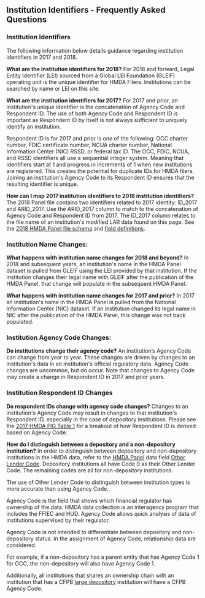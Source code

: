 ## Institution Identifiers - Frequently Asked Questions

### Institution Identifiers
The following information below details guidance regarding institution identifiers in 2017 and 2018. 

**What are the institution identifiers for 2018?** 
For 2018 and forward, Legal Entity Identifier (LEI) sourced from a Global LEI Foundation (GLEIF) operating unit is the unique identifier for HMDA Filers. Institutions can be searched by name or LEI on this site.

**What are the institution identifiers for 2017?** 
For 2017 and prior, an institution's unique identifier is the concatenation of Agency Code and Respondent ID. The use of both Agency Code and Respondent ID is important as Respondent ID by itself is not always sufficient to uniquely identify an institution.

Respondent ID is for 2017 and prior is one of the following: OCC charter number, FDIC certificate number, NCUA charter number, National Information Center (NIC) RSSD, or federal tax ID. The OCC, FDIC, NCUA, and RSSD identifiers all use a sequential integer system. Meaning that identifiers start at 1 and progress in increments of 1 when new institutions are registered. This creates the potential for duplicate IDs for HMDA filers. Joining an institution's Agency Code to its Respondent ID ensures that the resulting identifier is unique.

**How can I map 2017 institution identifiers to 2018 institution identifiers?**
The 2018 Panel file contains two identifiers related to 2017 identity: ID\_2017 and ARID\_2017. Use the ARID\_2017 column to match to the concatenation of Agency Code and Respondent ID from 2017. The ID\_2017 column relates to the file name of an institution's modified LAR data found on this page.
See the [2018 HMDA Panel file schema](https://ffiec.cfpb.gov/documentation/2018/public-panel-schema/) and [field definitions](https://ffiec.cfpb.gov/documentation/2018/panel-data-fields/).

### Institution Name Changes:

**What happens with institution name changes for 2018 and beyond?**
In 2018 and subsequent years, an institution's name in the HMDA Panel dataset is pulled from GLEIF using the LEI provided by that institution. If the institution changes their legal name with GLEIF after the publication of the HMDA Panel, that change will populate in the subsequent HMDA Panel.

**What happens with institution name changes for 2017 and prior?** 
In 2017 an institution's name in the HMDA Panel is pulled from the National Information Center (NIC) dataset. If an institution changed its legal name in NIC after the publication of the HMDA Panel, this change was not back populated.

### Institution Agency Code Changes:
**Do institutions change their agency code?** 
An institution’s Agency Code can change from year to year. These changes are driven by changes to an institution's data in an institution's official regulatory data. Agency Code changes are uncommon, but do occur. Note that changes to Agency Code may create a change in Respondent ID in 2017 and prior years.

### Institution Respondent ID Changes
**Do respondent IDs change with agency code changes?** 
Changes to an institution's Agency Code may result in changes to that institution's Respondent ID, especially in the case of depository institutions. Please see the [2017 HMDA FIG Table 1](https://s3.amazonaws.com/cfpb-hmda-public/prod/help/2017-hmda-fig.pdf#page=14) for a breakout of how Respondent ID is derived based on Agency Code.

**How do I distinguish between a depository and a non-depository institution?**
In order to distinguish between depository and non-depository institutions in the HMDA data, refer to the [HMDA Panel](https://ffiec.cfpb.gov/documentation/2020/panel-data-fields/) data field [Other Lender Code](https://ffiec.cfpb.gov/documentation/2020/panel-data-fields/#other_lender_code). Depository institutions all have Code 0 as their Other Lender Code. The remaining codes are all for non-depository institutions.

The use of Other Lender Code to distinguish between institution types is more accurate than using Agency Code. 

Agency Code is the field that shows which financial regulator has ownership of the data. HMDA data collection is an interagency program that includes the FFIEC and HUD. Agency Code allows quick analysis of data of institutions supervised by their regulator.

Agency Code is not intended to differentiate between depository and non-depository status. In the assignment of Agency Code, relationship data are considered. 

For example, if a non-depository has a parent entity that has Agency Code 1 for OCC, the non-depository will also have Agency Code 1. 

Additionally, all institutions that shares an ownership chain with an institution that has a CFPB [large depository](https://www.consumerfinance.gov/compliance/supervision-examinations/institutions/) institution will have a CFPB Agency Code.

